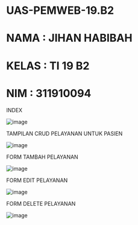 # UAS-PEMWEB-19.B2

# NAMA : JIHAN HABIBAH

# KELAS : TI 19 B2

# NIM : 311910094

INDEX

![image](https://user-images.githubusercontent.com/81526294/126328959-94f83e7f-b16a-4d4e-af17-cb7b67ef9c06.png)

TAMPILAN CRUD PELAYANAN UNTUK PASIEN

![image](https://user-images.githubusercontent.com/81526294/126329336-a675245b-df23-4447-ae42-572d45c1d27d.png)

FORM TAMBAH PELAYANAN

![image](https://user-images.githubusercontent.com/81526294/126329585-21f4061d-65f3-4ab0-bd6d-8783a4a33482.png)

FORM EDIT PELAYANAN

![image](https://user-images.githubusercontent.com/81526294/126329933-a6c23485-6d31-4e83-9c24-a2a3925fbc53.png)

FORM DELETE PELAYANAN

![image](https://user-images.githubusercontent.com/81526294/126330135-af19d180-f59b-448c-8a3f-6edc8a808424.png)

